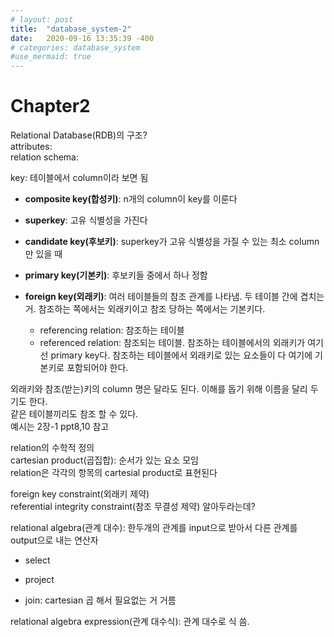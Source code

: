 ```yaml
---
# layout: post
title:  "database_system-2"
date:   2020-09-16 13:35:39 -400
# categories: database_system
#use_mermaid: true
---
```


# Chapter2
Relational Database(RDB)의 구조?   
attributes:    
relation schema:    



key: 테이블에서 column이라 보면 됨   
- **composite key(합성키)**: n개의 column이 key를 이룬다
- **superkey**: 고유 식별성을 가진다
- **candidate key(후보키)**: superkey가 고유 식별성을 가질 수 있는 최소 column만 있을 때   

- **primary key(기본키)**: 후보키들 중에서 하나 정함
- **foreign key(외래키)**: 여러 테이블들의 참조 관계를 나타냄. 두 테이블 간에 겹치는 거. 
참조하는 쪽에서는 외래키이고 참조 당하는 쪽에서는 기본키다.   
    - referencing relation: 참조하는 테이블
    - referenced relation: 참조되는 테이블. 참조하는 테이블에서의 외래키가 여기선 primary key다. 참조하는 테이블에서 외래키로 있는 요소들이 다 여기에 기본키로 포함되어야 한다.    

외래키와 참조(받는)키의 column 명은 달라도 된다. 이해를 돕기 위해 이름을 달리 두기도 한다.      
같은 테이블끼리도 참조 할 수 있다.   
예시는 2장-1 ppt8,10 참고   

relation의 수학적 정의   
cartesian product(곱집합): 순서가 있는 요소 모임   
relation은 각각의 항목의 cartesial product로 표현된다   

foreign key constraint(외래키 제약)   
referential integrity constraint(참조 무결성 제약)  알아두라는데?   

relational algebra(관계 대수): 한두개의 관계를 input으로 받아서 다른 관계를 output으로 내는 연산자
- select
- project


- join: cartesian 곱 해서 필요없는 거 거름

relational algebra expression(관계 대수식): 관계 대수로 식 씀.   
